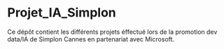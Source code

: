 # Projet_IA_Simplon
Ce dépôt contient les différents projets éffectué lors de la promotion dev data/IA de Simplon Cannes en partenariat avec Microsoft.
